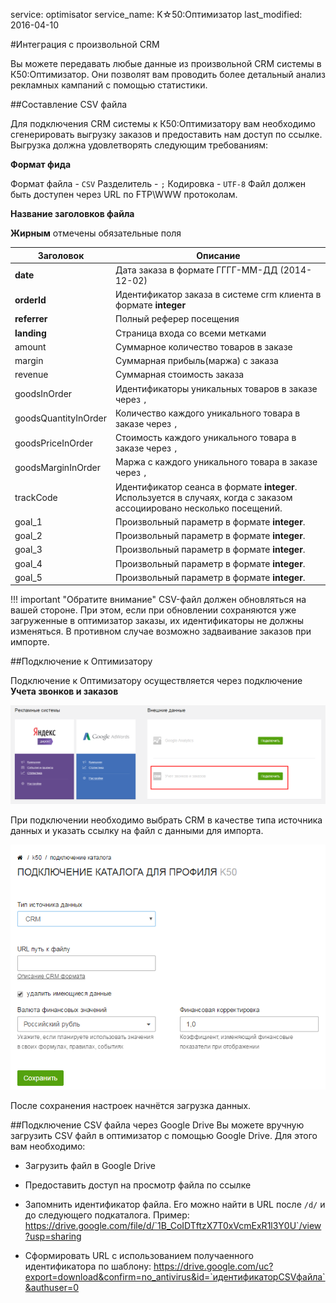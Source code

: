 service: optimisator
service_name: K☆50:Оптимизатор
last_modified: 2016-04-10

#Интеграция с произвольной CRM

Вы можете передавать любые данные из произвольной CRM системы в К50:Оптимизатор. Они позволят вам проводить более детальный анализ рекламных кампаний с помощью статистики.

##Составление CSV файла

Для подключения CRM системы к К50:Оптимизатору вам необходимо сгенерировать выгрузку заказов и предоставить нам доступ по ссылке. Выгрузка должна удовлетворять следующим требованиям:

**Формат фида**

Формат файла - `CSV`
Разделитель - `;`
Кодировка - `UTF-8`
Файл должен быть доступен через URL по FTP\WWW протоколам.

**Название заголовков файла**

**Жирным** отмечены обязательные поля

|Заголовок|Описание|
|---------|--------|
|**date**|Дата заказа в формате ГГГГ-ММ-ДД (2014-12-02)|
|**orderId**|Идентификатор заказа в системе crm клиента в формате **integer**|
|**referrer**|Полный реферер посещения|
|**landing**|Страница входа со всеми метками|
|amount|Суммарное количество товаров в заказе|
|margin|Суммарная прибыль(маржа) с заказа|
|revenue|Суммарная стоимость заказа|
|goodsInOrder|Идентификаторы уникальных товаров в заказе через `,`|
|goodsQuantityInOrder|Количество каждого уникального товара в заказе через `,`|
|goodsPriceInOrder|Стоимость каждого уникального товара в заказе через `,`|
|goodsMarginInOrder|Маржа с каждого уникального товара в заказе через `,`|
|trackCode|Идентификатор сеанса в формате **integer**. Используется в случаях, когда с заказом ассоциировано несколько посещений.|
|goal_1|Произвольный параметр в формате **integer**.|
|goal_2|Произвольный параметр в формате **integer**.|
|goal_3|Произвольный параметр в формате **integer**.|
|goal_4|Произвольный параметр в формате **integer**.|
|goal_5|Произвольный параметр в формате **integer**.|

!!! important "Обратите внимание"
    CSV-файл должен обновляться на вашей стороне. При этом, если при обновлении сохраняются уже загруженные в оптимизатор заказы, их идентификаторы не должны изменяться. В противном случае возможно задваивание заказов при импорте.

##Подключение к Оптимизатору

Подключение к Оптимизатору осуществляется через подключение **Учета звонков и заказов**

![Учет звонков и заказов](k50_11.png)

При подключении необходимо выбрать CRM в качестве типа источника данных и указать ссылку на файл с данными для импорта.

![Подключение comagic](crm_2.png)

После сохранения настроек начнётся загрузка данных.

##Подключение CSV файла через Google Drive
Вы можете вручную загрузить CSV файл в оптимизатор с помощью Google Drive.
Для этого вам необходимо:

- Загрузить файл в Google Drive
- Предоставить доступ на просмотр файла по ссылке
- Запомнить идентификатор файла. Его можно найти в URL после `/d/` и до следующего подкаталога. Пример:
https://drive.google.com/file/d/`1B_CoIDTftzX7T0xVcmExR1l3Y0U`/view?usp=sharing

- Сформировать URL с использованием получаенного идентификатора по шаблону:
https://drive.google.com/uc?export=download&confirm=no_antivirus&id=`идентификаторCSVфайла`&authuser=0

